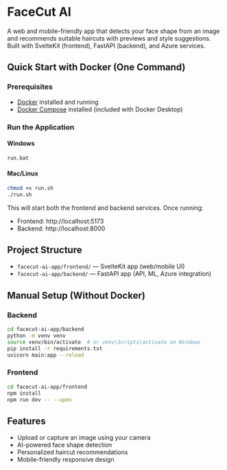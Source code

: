 # FaceCut AI

A web and mobile-friendly app that detects your face shape from an image and recommends suitable haircuts with previews and style suggestions. Built with SvelteKit (frontend), FastAPI (backend), and Azure services.

## Quick Start with Docker (One Command)

### Prerequisites
- [Docker](https://www.docker.com/products/docker-desktop/) installed and running
- [Docker Compose](https://docs.docker.com/compose/install/) installed (included with Docker Desktop)

### Run the Application

#### Windows
```bash
run.bat
```

#### Mac/Linux
```bash
chmod +x run.sh
./run.sh
```

This will start both the frontend and backend services. Once running:
- Frontend: http://localhost:5173
- Backend: http://localhost:8000

## Project Structure

- `facecut-ai-app/frontend/` — SvelteKit app (web/mobile UI)
- `facecut-ai-app/backend/` — FastAPI app (API, ML, Azure integration)

## Manual Setup (Without Docker)

### Backend

```bash
cd facecut-ai-app/backend
python -m venv venv
source venv/bin/activate  # or venv\Scripts\activate on Windows
pip install -r requirements.txt
uvicorn main:app --reload
```

### Frontend

```bash
cd facecut-ai-app/frontend
npm install
npm run dev -- --open
```

## Features
- Upload or capture an image using your camera
- AI-powered face shape detection
- Personalized haircut recommendations
- Mobile-friendly responsive design
